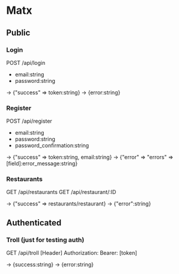 # Matx

## Public

### Login
POST /api/login
* email:string
* password:string

-> {"success" => token:string}
-> {error:string}

### Register
POST /api/register
* email:string
* password:string
* password_confirmation:string

-> {"success" => token:string, email:string}
-> {"error" => "errors" => [field]:error_message:string}

### Restaurants
GET /api/restaurants
GET /api/restaurant/:ID

-> {"success" => restaurants/restaurant}
-> {"error":string}

## Authenticated

### Troll (just for testing auth)
GET /api/troll
[Header] Authorization: Bearer: [token]

-> {success:string}
-> {error:string}
